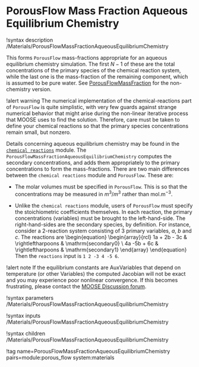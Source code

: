 # PorousFlow Mass Fraction Aqueous Equilibrium Chemistry

!syntax description /Materials/PorousFlowMassFractionAqueousEquilibriumChemistry

This forms `PorousFlow` mass-fractions appropriate for an aqueous equilibrium chemistry simulation.
The first $N-1$ of these are the total concentrations of the primary species of the chemical reaction
system, while the last one is the mass-fraction of the remaining component, which is assumed to be
pure water.  See [PorousFlowMassFraction](PorousFlowMassFraction.md) for the non-chemistry version.

!alert warning
The numerical implementation of the chemical-reactions part of `PorousFlow` is quite simplistic, with
very few guards against strange numerical behavior that might arise during the non-linear iterative
process that MOOSE uses to find the solution.  Therefore, care must be taken to define your chemical
reactions so that the primary species concentrations remain small, but nonzero.

Details concerning aqueous equilibrium chemistry may be found in the
[`chemical reactions`](/chemical_reactions/index.md) module.  The
`PorousFlowMassFractionAqueousEquilibriumChemistry` computes the secondary concentrations, and adds
them appropriately to the primary concentrations to form the mass-fractions.  There are two main
differences between the `chemical reactions` module and `PorousFlow`.  These are:

- The molar volumes must be specified in `PorousFlow`.  This is so that the concentrations may be
  measured in $m^{3}/m^{3}$ rather than mol.m$^{-3}$.

- Unlike the `chemical reactions` module, users of `PorousFlow` must specify the stoichiometric
  coefficients themselves.  In each reaction, the primary concentrations (variables) must be brought
  to the left-hand-side.  The right-hand-sides are the secondary species, by definition.  For
  instance, consider a 2-reaction system consisting of 3 primary variables, $a$, $b$ and $c$.  The
  reactions are
  \begin{equation}
  \begin{array}{rcl}
  1a + 2b - 3c & \rightleftharpoons & \mathrm{secondary0} \\
  4a -5b + 6c   & \rightleftharpoons & \mathrm{secondary1}
  \end{array}
  \end{equation}
  Then the `reactions` input is `1 2 -3 4 -5 6`.

!alert note
If the equilibrium constants are AuxVariables that depend on temperature (or other Variables) the computed Jacobian will not be exact and you may experience poor nonlinear convergence.  If this becomes frustrating, please contact the [MOOSE Discussion forum](https://github.com/idaholab/moose/discussions).


!syntax parameters /Materials/PorousFlowMassFractionAqueousEquilibriumChemistry

!syntax inputs /Materials/PorousFlowMassFractionAqueousEquilibriumChemistry

!syntax children /Materials/PorousFlowMassFractionAqueousEquilibriumChemistry

!tag name=PorousFlowMassFractionAqueousEquilibriumChemistry pairs=module:porous_flow system:materials
